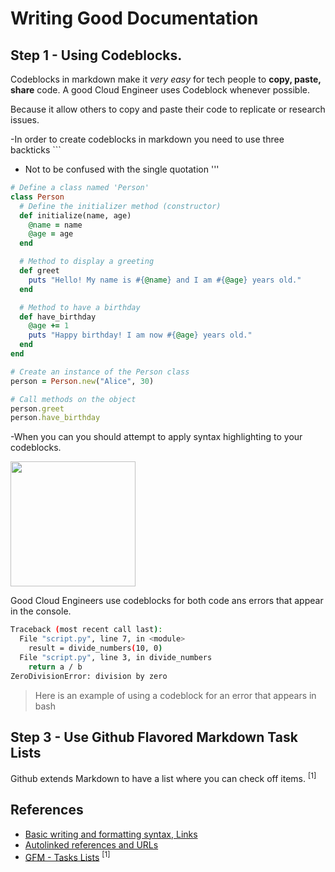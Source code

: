 # Writing Good Documentation

## Step 1 - Using Codeblocks.

Codeblocks in markdown make it *very easy* for tech people to **copy, paste, share** code. A good Cloud Engineer uses Codeblock whenever possible.

Because it allow others to copy and paste their code to replicate or research issues.

-In order to create codeblocks in markdown you need to use three backticks ```
- Not to be confused with the single quotation '''
```ruby
# Define a class named 'Person'
class Person
  # Define the initializer method (constructor)
  def initialize(name, age)
    @name = name
    @age = age
  end

  # Method to display a greeting
  def greet
    puts "Hello! My name is #{@name} and I am #{@age} years old."
  end

  # Method to have a birthday
  def have_birthday
    @age += 1
    puts "Happy birthday! I am now #{@age} years old."
  end
end

# Create an instance of the Person class
person = Person.new("Alice", 30)

# Call methods on the object
person.greet
person.have_birthday
```

-When you can you should attempt to apply syntax highlighting to your codeblocks.


<img width="200" src="https://github.com/user-attachments/assets/d65fee0c-14e8-4592-accf-87b48bfab359" />


Good Cloud Engineers use codeblocks for both code ans errors that appear in the console.


```bash
Traceback (most recent call last):
  File "script.py", line 7, in <module>
    result = divide_numbers(10, 0)
  File "script.py", line 3, in divide_numbers
    return a / b
ZeroDivisionError: division by zero
```

>Here is an example of using a codeblock for an error that appears in bash


## Step 3 - Use Github Flavored Markdown Task Lists

Github extends Markdown to have a list where you can check off items. <sup>[1]</sup>

## References

- [Basic writing and formatting syntax, Links](https://docs.github.com/en/get-started/writing-on-github/getting-started-with-writing-and-formatting-on-github/basic-writing-and-formatting-syntax#links)
- [Autolinked references and URLs](https://docs.github.com/en/get-started/writing-on-github/working-with-advanced-formatting/autolinked-references-and-urls)
- [GFM - Tasks Lists](https://docs.github.com/en/get-started/writing-on-github/getting-started-with-writing-and-formatting-on-github/basic-writing-and-formatting-syntax#task-lists) <sup>[1]</sup>

